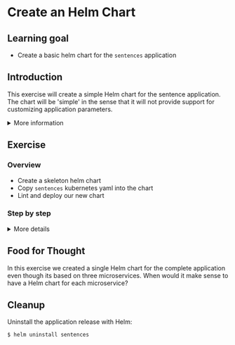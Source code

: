 # Create an Helm Chart

## Learning goal

- Create a basic helm chart for the `sentences`
  application

## Introduction

This exercise will create a simple Helm chart for
the sentence application. The chart will be
'simple' in the sense that it will not provide
support for customizing application parameters.

<details>
      <summary>More information</summary>

In the `sentences-app/deploy/kubernetes/` folder
we have Kubernetes YAML definitions for the three
microservices that make up the sentence
application (three Deployments and three
Services):

```shell
$ ls -1 sentences-app/deploy/kubernetes/
sentences-age-deployment.yaml
sentences-age-svc.yaml
sentences-deployment.yaml
sentences-name-deployment.yaml
sentences-name-svc.yaml
sentences-svc.yaml
```

</details>

## Exercise

### Overview

- Create a skeleton helm chart
- Copy `sentences` kubernetes yaml into the chart
- Lint and deploy our new chart

### Step by step

<details>
      <summary>More details</summary>

**Create a skeleton helm chart**

First we create a new directory for our helm chart, and then use the `helm create` command to create the chart skeleton:

- `mkdir helm-chart`
- `cd helm-chart`
- `helm create sentence-app`

The `helm create` command we just issued created a lot of files that you might want to use when creating a new helm chart.
We do not need all of those files for the chart we will be creating, therefore we will remove the files we do not need:

- `rm -rf sentence-app/templates/*`
- `echo "" > sentence-app/values.yaml`

This provides us with skeleton chart without any
template files.

**Copy `sentences` kubernetes yaml into the
chart**

Next, we copy the original Kubernetes YAML files
to the template folder:

- `cp -v ../sentences-app/deploy/kubernetes/*.yaml sentence-app/templates/`

Thats it - now we have a Helm chart for our
sentences application.

> :bulb: It is a simple Helm chart in the sense
> that it has no configurable values, but it is a
> complete installable chart and it will use the
> correct sentence application Kubernetes YAML
> definitions.

**Lint and deploy our new chart**

Before deploying the chart, we run a static
validation of it:

- `helm lint sentence-app/`

Running this command produces the following output:

```shell
==> Linting sentence-app/
[INFO] Chart.yaml: icon is recommended

1 chart(s) linted, 0 chart(s) failed
```

> :bulb: Normally a chart is fetched from a chart
> registry (like a container registry), however, a
> chart stored locally can also be deployed with
> Helm.

To deploy the chart from the newly created chart
run the following:

- `helm install sentences sentence-app/`

Running this command produces the following output:

```shell
NAME: sentences
LAST DEPLOYED: Wed Apr 21 10:43:55 2021
NAMESPACE: user1
STATUS: deployed
REVISION: 1
TEST SUITE: None
```

To see all the different objects that helm has
created, use:

```shell
$ kubectl get pods,services,deployments
NAME                                READY   STATUS    RESTARTS   AGE
pod/sentence-age-78fc854dd5-w9gdq   1/1     Running   0          64s
pod/sentence-name-ff4c584b9-txp5n   1/1     Running   0          64s
pod/sentences-746cc46db8-khp85      1/1     Running   0          64s

NAME               TYPE        CLUSTER-IP       EXTERNAL-IP   PORT(S)          AGE
service/age        ClusterIP   10.191.240.60    <none>        8080/TCP         66s
service/name       ClusterIP   10.191.251.238   <none>        8080/TCP         66s
service/sentence   NodePort    10.191.245.72    <none>        8080:32665/TCP   66s

NAME                            READY   UP-TO-DATE   AVAILABLE   AGE
deployment.apps/sentence-age    1/1     1            1           66s
deployment.apps/sentence-name   1/1     1            1           66s
deployment.apps/sentences       1/1     1            1           66s
```

To see the applications installed with Helm use
the `helm ls` operation:

- `helm ls`

```shell
NAME            NAMESPACE       REVISION        UPDATED                                 STATUS         CHART                    APP VERSION
sentences       user1           1               2021-04-21 10:43:55.789048706 +0000 UTC deployed       sentence-app-0.1.0       1.16.0
```

To see the Kubernetes YAML which Helm used to
install the application use the `helm get`
operation:

- `helm get all sentences`

In our case this will be identical to the YAML
files we copied previously since we haven't
provided any means of customizing the application
installation.

</details>

## Food for Thought

In this exercise we created a single Helm chart
for the complete application even though its based
on three microservices. When would it make sense
to have a Helm chart for each microservice?

## Cleanup

Uninstall the application release with Helm:

```shell
$ helm uninstall sentences
```
